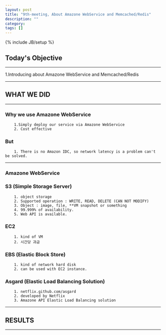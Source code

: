 ```yaml
---
layout: post
title: "9th-meeting, About Amazone WebService and Memcached/Redis"
description: ""
category: 
tags: []
---
```

{% include JB/setup %}
## Today's Objective
---
1.Introducing about Amazone WebService and Memcached/Redis

---
## WHAT WE DID
---
### Why we use Amazone WebService
        1.Simply deploy our service via Amazone WebService
        2. Cost effective

### But
        1. There is no Amazon IDC, so network latency is a problem can't be solved.
---

### Amazone WebService
### S3 (Simple Storage Server)
        1. object storage
        2. Supported operation : WRITE, READ, DELETE (CAN NOT MODIFY)
        3. Object : image, file, **VM snapshot or something
        4. 99.999% of availability.
        5. Web API is available.

### EC2
        1. kind of VM
        2. 시간당 과금


### EBS (Elastic Block Store)
        1. kind of network hard disk
        2. can be used with EC2 instance.


### Asgard (Elastic Load Balancing Solution)
        1. netflix.github.com/asgard
        2. developed by Netflix
        3. Amazone API Elastic Load Balancing solution


---
## RESULTS
---



